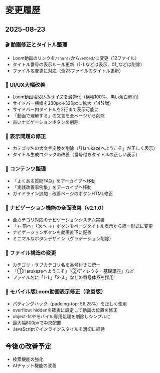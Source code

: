 # 変更履歴

## 2025-08-23

### 🎬 動画修正とタイトル整理
- Loom動画のリンクを`/share/`から`/embed/`に変更（12ファイル）
- タイトル番号の表示ルール更新（1-1.などは表示、01_などは削除）
- ファイル名変更に対応（全23ファイルのタイトル更新）

### 🎨 UI/UX大幅改善
- Loom動画埋め込みサイズを最適化（横幅100%、黒い余白解消）
- サイドバー横幅を280px→320pxに拡大（14%増）
- サイドバー内タイトルを2行まで表示可能に
- 「動画で理解する」の文言を全ページから削除
- 古いナビゲーションボタンを削除

### 🐛 表示問題の修正
- カテゴリ名の大文字変換を削除（「Harukazeへようこそ」が正しく表示）
- タイトル生成ロジックの改善（番号付きタイトルの正しい表示）

### 📝 コンテンツ整理
- 「よくある質問FAQ」をアーカイブへ移動
- 「実践改善事例集」をアーカイブへ移動
- ガイドライン追加・改善ページのボタンHTML修正

### 🚀 ナビゲーション機能の全面改善（v2.1.0）
- 全カテゴリ対応のナビゲーションシステム実装
- 「← 前へ」「次へ →」ボタンをページタイトル表示から統一形式に変更
- ナビゲーションボタンを動画直下に配置
- ミニマルなボタンデザイン（グラデーション削除）

### 📁 ファイル構造の変更
- カテゴリ・サブカテゴリ名を番号付きに統一
- 「①Harukazeへようこそ」「②ディレクター基礎講座」など
- ファイル名に「1-1.」「2-3.」などの番号体系を採用

### 🐛 モバイル版Loom動画表示修正（改善版）
- パディングハック（padding-top: 56.25%）を正しく使用
- overflow: hiddenを確実に設定して動画の位置を修正
- object-fitやモバイル専用処理を削除しシンプルに
- 最大幅800pxで中央配置
- JavaScriptでインラインスタイルを適切に維持

## 今後の改善予定
- 検索機能の強化
- AIチャット機能の改善